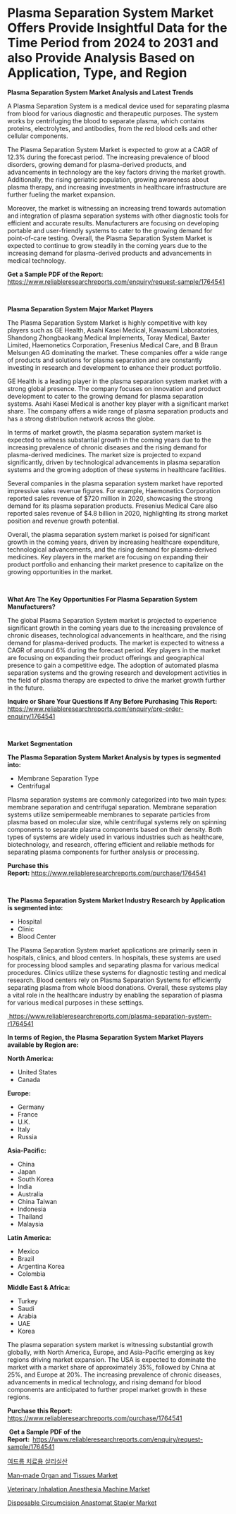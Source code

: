 <p><h1>Plasma Separation System Market Offers Provide Insightful Data for the Time Period from 2024 to 2031 and also Provide Analysis Based on Application, Type, and Region</h1></p><p><strong>Plasma Separation System Market Analysis and Latest Trends</strong></p>
<p><p>A Plasma Separation System is a medical device used for separating plasma from blood for various diagnostic and therapeutic purposes. The system works by centrifuging the blood to separate plasma, which contains proteins, electrolytes, and antibodies, from the red blood cells and other cellular components.</p><p>The Plasma Separation System Market is expected to grow at a CAGR of 12.3% during the forecast period. The increasing prevalence of blood disorders, growing demand for plasma-derived products, and advancements in technology are the key factors driving the market growth. Additionally, the rising geriatric population, growing awareness about plasma therapy, and increasing investments in healthcare infrastructure are further fueling the market expansion.</p><p>Moreover, the market is witnessing an increasing trend towards automation and integration of plasma separation systems with other diagnostic tools for efficient and accurate results. Manufacturers are focusing on developing portable and user-friendly systems to cater to the growing demand for point-of-care testing. Overall, the Plasma Separation System Market is expected to continue to grow steadily in the coming years due to the increasing demand for plasma-derived products and advancements in medical technology.</p></p>
<p><strong>Get a Sample PDF of the Report:&nbsp;</strong> <a href="https://www.reliableresearchreports.com/enquiry/request-sample/1764541">https://www.reliableresearchreports.com/enquiry/request-sample/1764541</a></p>
<p>&nbsp;</p>
<p><strong>Plasma Separation System Major Market Players</strong></p>
<p><p>The Plasma Separation System Market is highly competitive with key players such as GE Health, Asahi Kasei Medical, Kawasumi Laboratories, Shandong Zhongbaokang Medical Implements, Toray Medical, Baxter Limited, Haemonetics Corporation, Fresenius Medical Care, and B Braun Melsungen AG dominating the market. These companies offer a wide range of products and solutions for plasma separation and are constantly investing in research and development to enhance their product portfolio.</p><p>GE Health is a leading player in the plasma separation system market with a strong global presence. The company focuses on innovation and product development to cater to the growing demand for plasma separation systems. Asahi Kasei Medical is another key player with a significant market share. The company offers a wide range of plasma separation products and has a strong distribution network across the globe.</p><p>In terms of market growth, the plasma separation system market is expected to witness substantial growth in the coming years due to the increasing prevalence of chronic diseases and the rising demand for plasma-derived medicines. The market size is projected to expand significantly, driven by technological advancements in plasma separation systems and the growing adoption of these systems in healthcare facilities.</p><p>Several companies in the plasma separation system market have reported impressive sales revenue figures. For example, Haemonetics Corporation reported sales revenue of $720 million in 2020, showcasing the strong demand for its plasma separation products. Fresenius Medical Care also reported sales revenue of $4.8 billion in 2020, highlighting its strong market position and revenue growth potential.</p><p>Overall, the plasma separation system market is poised for significant growth in the coming years, driven by increasing healthcare expenditure, technological advancements, and the rising demand for plasma-derived medicines. Key players in the market are focusing on expanding their product portfolio and enhancing their market presence to capitalize on the growing opportunities in the market.</p></p>
<p>&nbsp;</p>
<p><strong>What Are The Key Opportunities For Plasma Separation System Manufacturers?</strong></p>
<p><p>The global Plasma Separation System market is projected to experience significant growth in the coming years due to the increasing prevalence of chronic diseases, technological advancements in healthcare, and the rising demand for plasma-derived products. The market is expected to witness a CAGR of around 6% during the forecast period. Key players in the market are focusing on expanding their product offerings and geographical presence to gain a competitive edge. The adoption of automated plasma separation systems and the growing research and development activities in the field of plasma therapy are expected to drive the market growth further in the future.</p></p>
<p><strong>Inquire or Share Your Questions If Any Before Purchasing This Report:</strong> <a href="https://www.reliableresearchreports.com/enquiry/pre-order-enquiry/1764541">https://www.reliableresearchreports.com/enquiry/pre-order-enquiry/1764541</a></p>
<p>&nbsp;</p>
<p><strong>Market Segmentation</strong></p>
<p><strong>The Plasma Separation System Market Analysis by types is segmented into:</strong></p>
<p><ul><li>Membrane Separation Type</li><li>Centrifugal</li></ul></p>
<p><p>Plasma separation systems are commonly categorized into two main types: membrane separation and centrifugal separation. Membrane separation systems utilize semipermeable membranes to separate particles from plasma based on molecular size, while centrifugal systems rely on spinning components to separate plasma components based on their density. Both types of systems are widely used in various industries such as healthcare, biotechnology, and research, offering efficient and reliable methods for separating plasma components for further analysis or processing.</p></p>
<p><strong>Purchase this Report:&nbsp;</strong><a href="https://www.reliableresearchreports.com/purchase/1764541">https://www.reliableresearchreports.com/purchase/1764541</a></p>
<p>&nbsp;</p>
<p><strong>The Plasma Separation System Market Industry Research by Application is segmented into:</strong></p>
<p><ul><li>Hospital</li><li>Clinic</li><li>Blood Center</li></ul></p>
<p><p>The Plasma Separation System market applications are primarily seen in hospitals, clinics, and blood centers. In hospitals, these systems are used for processing blood samples and separating plasma for various medical procedures. Clinics utilize these systems for diagnostic testing and medical research. Blood centers rely on Plasma Separation Systems for efficiently separating plasma from whole blood donations. Overall, these systems play a vital role in the healthcare industry by enabling the separation of plasma for various medical purposes in these settings.</p></p>
<p><a href="https://www.reliableresearchreports.com/plasma-separation-system-r1764541">&nbsp;https://www.reliableresearchreports.com/plasma-separation-system-r1764541</a></p>
<p><strong>In terms of Region, the Plasma Separation System Market Players available by Region are:</strong></p>
<p>
    <p> <strong> North America: </strong>
        <ul>
            <li>United States</li>
            <li>Canada</li>
        </ul>
        </p> 
    <p> <strong> Europe: </strong>
        <ul>
            <li>Germany</li>
            <li>France</li>
            <li>U.K.</li>
            <li>Italy</li>
            <li>Russia</li>
        </ul>
        </p> 
    <p> <strong> Asia-Pacific: </strong>
        <ul>
            <li>China</li>
            <li>Japan</li>
            <li>South Korea</li>
            <li>India</li>
            <li>Australia</li>
            <li>China Taiwan</li>
            <li>Indonesia</li>
            <li>Thailand</li>
            <li>Malaysia</li>
        </ul>
        </p> 
    <p> <strong> Latin America: </strong>
        <ul>
            <li>Mexico</li>
            <li>Brazil</li>
            <li>Argentina Korea</li>
            <li>Colombia</li>
        </ul>
        </p> 
    <p> <strong> Middle East & Africa: </strong>
        <ul>
            <li>Turkey</li>
            <li>Saudi</li>
            <li>Arabia</li>
            <li>UAE</li>
            <li>Korea</li>
        </ul>
    </p>
    </p>
<p><p>The plasma separation system market is witnessing substantial growth globally, with North America, Europe, and Asia-Pacific emerging as key regions driving market expansion. The USA is expected to dominate the market with a market share of approximately 35%, followed by China at 25%, and Europe at 20%. The increasing prevalence of chronic diseases, advancements in medical technology, and rising demand for blood components are anticipated to further propel market growth in these regions.</p></p>
<p><strong>Purchase this Report: </strong><a href="https://www.reliableresearchreports.com/purchase/1764541">https://www.reliableresearchreports.com/purchase/1764541</a></p>
<p>&nbsp;<strong>Get a Sample PDF of the Report:&nbsp;&nbsp;</strong><a href="https://www.reliableresearchreports.com/enquiry/request-sample/1764541">https://www.reliableresearchreports.com/enquiry/request-sample/1764541</a></p>
<p><strong></strong></p>
<p><p><a href="https://github.com/durgin521/Market-Research-Report-List-1/blob/main/700457346707.md">여드름 치료용 살리실산</a></p><p><a href="https://github.com/timeliteaut/Market-Research-Report-List-2/blob/main/man-made-organ-and-tissues-market.md">Man-made Organ and Tissues Market</a></p><p><a href="https://github.com/seekum/Market-Research-Report-List-2/blob/main/veterinary-inhalation-anesthesia-machine-market.md">Veterinary Inhalation Anesthesia Machine Market</a></p><p><a href="https://github.com/nancykennedykellievqfqt2/Market-Research-Report-List-2/blob/main/disposable-circumcision-anastomat-stapler-market.md">Disposable Circumcision Anastomat Stapler Market</a></p></p>